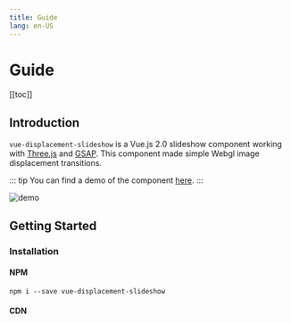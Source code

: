 ```yaml
---
title: Guide
lang: en-US
---
```


# Guide

[[toc]]

## Introduction

``vue-displacement-slideshow`` is a Vue.js 2.0 slideshow component working with [Three.js](https://threejs.org/) and [GSAP](https://greensock.com/gsap/). This component made simple Webgl image displacement transitions.

::: tip
You can find a demo of the component [here](https://vue-displacement-slideshow.now.sh/).
:::

![demo](./demo.gif) 

## Getting Started

### Installation 

#### NPM
```
npm i --save vue-displacement-slideshow
```

#### CDN
